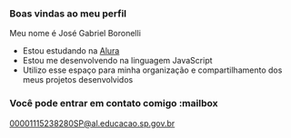 ### Boas vindas ao meu perfil

Meu nome é José Gabriel Boronelli

- Estou estudando na [Alura](https://www.alura.com.br)
- Estou me desenvolvendo na linguagem JavaScript
- Utilizo esse espaço para minha organização e compartilhamento dos meus projetos desenvolvidos

### Você pode entrar em contato comigo :mailbox

00001115238280SP@al.educacao.sp.gov.br
